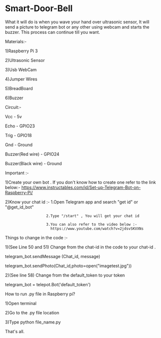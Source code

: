 # Smart-Door-Bell

What it will do is when you wave your hand over ultrasonic sensor, It will send a picture to telegram bot or any other using webcam and starts the buzzer. This process can continue till you want.

Materials:-

1)Raspberry Pi 3

2)Ultrasonic Sensor

3)Usb WebCam

4)Jumper Wires

5)BreadBoard

6)Buzzer

Circuit:-

Vcc - 5v

Echo - GPIO23

Trig - GPIO18

Gnd - Ground

Buzzer(Red wire) - GPIO24

Buzzer(Black wire) - Ground

Important :-

1)Create your own bot . If you don't know how to create one refer to the link below:- https://www.instructables.com/id/Set-up-Telegram-Bot-on-Raspberry-Pi/

2)Know your chat id :- 1.Open Telegram app and search "get id" or "@get_id_bot"

                       2.Type "/start" , You will get your chat id
                   
                       3.You can also refer to the video below :-
                         https://www.youtube.com/watch?v=2jdsvSKVXNs
Things to change in the code :-

1)(See Line 50 and 51) Change from the chat-id in the code to your chat-id .

telegram_bot.sendMessage (Chat_id, message)

telegram_bot.sendPhoto(Chat_id,photo=open("imagetest.jpg"))

2)(See line 58) Change from the default_token to your token

telegram_bot = telepot.Bot('default_token')

How to run .py file in Raspberry pi?

1)Open terminal

2)Go to the .py file location

3)Type python file_name.py

That's all.
